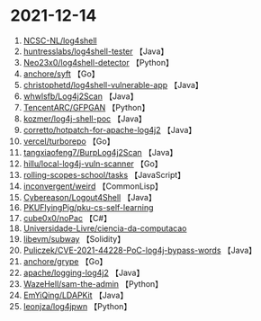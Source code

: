 # 2021-12-14

1. [NCSC-NL/log4shell](https://github.com/NCSC-NL/log4shell) 
2. [huntresslabs/log4shell-tester](https://github.com/huntresslabs/log4shell-tester) 【Java】
3. [Neo23x0/log4shell-detector](https://github.com/Neo23x0/log4shell-detector) 【Python】
4. [anchore/syft](https://github.com/anchore/syft) 【Go】
5. [christophetd/log4shell-vulnerable-app](https://github.com/christophetd/log4shell-vulnerable-app) 【Java】
6. [whwlsfb/Log4j2Scan](https://github.com/whwlsfb/Log4j2Scan) 【Java】
7. [TencentARC/GFPGAN](https://github.com/TencentARC/GFPGAN) 【Python】
8. [kozmer/log4j-shell-poc](https://github.com/kozmer/log4j-shell-poc) 【Java】
9. [corretto/hotpatch-for-apache-log4j2](https://github.com/corretto/hotpatch-for-apache-log4j2) 【Java】
10. [vercel/turborepo](https://github.com/vercel/turborepo) 【Go】
11. [tangxiaofeng7/BurpLog4j2Scan](https://github.com/tangxiaofeng7/BurpLog4j2Scan) 【Java】
12. [hillu/local-log4j-vuln-scanner](https://github.com/hillu/local-log4j-vuln-scanner) 【Go】
13. [rolling-scopes-school/tasks](https://github.com/rolling-scopes-school/tasks) 【JavaScript】
14. [inconvergent/weird](https://github.com/inconvergent/weird) 【CommonLisp】
15. [Cybereason/Logout4Shell](https://github.com/Cybereason/Logout4Shell) 【Java】
16. [PKUFlyingPig/pku-cs-self-learning](https://github.com/PKUFlyingPig/pku-cs-self-learning) 
17. [cube0x0/noPac](https://github.com/cube0x0/noPac) 【C#】
18. [Universidade-Livre/ciencia-da-computacao](https://github.com/Universidade-Livre/ciencia-da-computacao) 
19. [libevm/subway](https://github.com/libevm/subway) 【Solidity】
20. [Puliczek/CVE-2021-44228-PoC-log4j-bypass-words](https://github.com/Puliczek/CVE-2021-44228-PoC-log4j-bypass-words) 【Java】
21. [anchore/grype](https://github.com/anchore/grype) 【Go】
22. [apache/logging-log4j2](https://github.com/apache/logging-log4j2) 【Java】
23. [WazeHell/sam-the-admin](https://github.com/WazeHell/sam-the-admin) 【Python】
24. [EmYiQing/LDAPKit](https://github.com/EmYiQing/LDAPKit) 【Java】
25. [leonjza/log4jpwn](https://github.com/leonjza/log4jpwn) 【Python】
